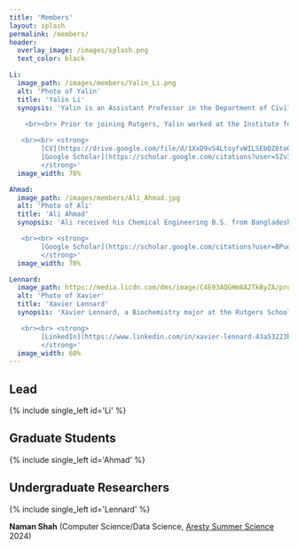 ```yaml
---
title: 'Members'
layout: splash
permalink: /members/
header:
  overlay_image: /images/splash.png
  text_color: black

Li:
  image_path: /images/members/Yalin_Li.png
  alt: 'Photo of Yalin'
  title: 'Yalin Li'
  synopsis: 'Yalin is an Assistant Professor in the Department of Civil and Environmental Engineering at Rutgers University. Yalin received B. Eng. from Tongji University, M.S. from the University of Illinois Urbana-Champaign (UIUC), and Ph.D. from Colorado School of Mines, all in Environmental Engineering. Yalin was a visiting scholar at the Illinois Sustainable Technology Center and National Renewable Energy Laboratory (NREL) during graduate study.
    
    <br><br> Prior to joining Rutgers, Yalin worked at the Institute for Sustainability, Energy, and Environment (iSEE) and the Center for Advanced Bioenergy and Bioproducts Innovation ([CABBI](https://cabbi.bio/)) at UIUC.

   <br><br> <strong> 
        [CV](https://drive.google.com/file/d/1XxD9vS4LtoyfvWILSEbQZ6toQdKhBdt4/view) &nbsp; | &nbsp;
        [Google Scholar](https://scholar.google.com/citations?user=5Zv3mM0AAAAJ&hl=en)
        </strong>'
  image_width: 70%

Ahmad:
  image_path: /images/members/Ali_Ahmad.jpg
  alt: 'Photo of Ali'
  title: 'Ali Ahmad'
  synopsis: 'Ali received his Chemical Engineering B.S. from Bangladesh University of Engineering & Technology (BUET) and Renewable Energy Technology M.S. from the University of Dhaka. He is currently pursuing a Ph.D. degree in Civil & Environmental Engineering from Rutgers, the State University of New Jersey, New Brunswick. His research interest lies in the intersection of sustainability assessment tools and applied machine learning.

   <br><br> <strong>
        [Google Scholar](https://scholar.google.com/citations?user=BPuda6sAAAAJ&hl=en)
        </strong>'
  image_width: 70%

Lennard:
  image_path: https://media.licdn.com/dms/image/C4E03AQGHm8A2TkByZA/profile-displayphoto-shrink_800_800/0/1653169443053?e=1717027200&v=beta&t=2AxWRarBKW1x-KmNmu1N3CM8V7z5q-3F-lYh5hAeD6w
  alt: 'Photo of Xavier'
  title: 'Xavier Lennard'
  synopsis: 'Xavier Lennard, a Biochemistry major at the Rutgers School of Environmental and Biological Sciences, class of 2025, is actively engaged in research as an LSAMP Scholar at Li Research group. The [LSAMP](http://gslsamp.rutgers.edu/) program aims to enhance diversity and inclusion within non-medical STEM research fields, offering valuable experience to its participants.

   <br><br> <strong>
        [LinkedIn](https://www.linkedin.com/in/xavier-lennard-43a53223b/)
        </strong>'
  image_width: 60%
---
```


## Lead

{% include single_left id='Li' %}


## Graduate Students

{% include single_left id='Ahmad' %}

## Undergraduate Researchers

{% include single_left id='Lennard' %}

**Naman Shah** (Computer Science/Data Science, [Aresty Summer Science](https://aresty.rutgers.edu/programs/summer-science-program) 2024)

<!-- Old codes for reference

Yalin Li:
  - image_path: /images/members/Yalin_Li.png
    alt: 'Headshot of Yalin Li'
    title: 'Lead: Yalin Li'
    excerpt: '<br> I am an Assistant Professor in the Department of Civil and Environmental Engineering at Rutgers University. I received my B. Eng. from Tongji University, M.S. from the University of Illinois Urbana-Champaign (UIUC), and Ph.D. from Colorado School of Mines, all in Environmental Engineering. During my graduate study, I was a visiting scholar at the Illinois Sustainable Technology Center and National Renewable Energy Laboratory (NREL).
    <br><br> Prior to joining Rutgers, I worked at the Institute for Sustainability, Energy, and Environment (iSEE) and the Center for Advanced Bioenergy and Bioproducts Innovation (CABBI) at UIUC.'

-->